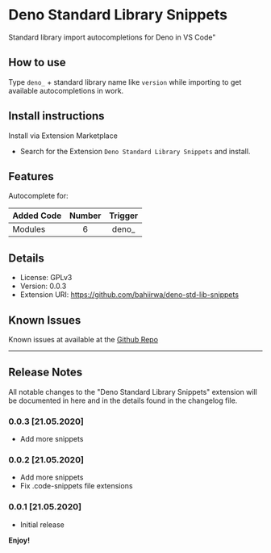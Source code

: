 # Deno Standard Library Snippets

Standard library import autocompletions for Deno in VS Code"

## How to use

Type `deno_` + standard library name like `version` while importing to get available autocompletions in work.

## Install instructions

Install via Extension Marketplace

- Search for the Extension `Deno Standard Library Snippets` and install.

## Features

Autocomplete for:

| Added Code   | Number    | Trigger   |
| ------------ | :-------: | :-------: |
| Modules      |    6      | deno_     |

## Details

-   License: GPLv3
-   Version: 0.0.3
-   Extension URI: https://github.com/bahiirwa/deno-std-lib-snippets

## Known Issues

Known issues at available at the [Github Repo](https://github.com/bahiirwa/deno-std-lib-snippets/issues)

-----------------------------------------------------------------------------------------------------------

## Release Notes

All notable changes to the "Deno Standard Library Snippets" extension will be documented in here and in the details found in the changelog file.

### 0.0.3 [21.05.2020]

- Add more snippets

### 0.0.2 [21.05.2020]

- Add more snippets
- Fix .code-snippets file extensions

### 0.0.1 [21.05.2020]

- Initial release

**Enjoy!**
